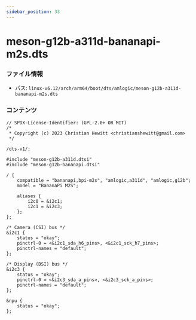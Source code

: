 ```yaml
---
sidebar_position: 33
---
```

# meson-g12b-a311d-bananapi-m2s.dts

### ファイル情報

- パス: `linux-v6.12/arch/arm64/boot/dts/amlogic/meson-g12b-a311d-bananapi-m2s.dts`

### コンテンツ

```dts
// SPDX-License-Identifier: (GPL-2.0+ OR MIT)
/*
 * Copyright (c) 2023 Christian Hewitt <christianshewitt@gmail.com>
 */

/dts-v1/;

#include "meson-g12b-a311d.dtsi"
#include "meson-g12b-bananapi.dtsi"

/ {
	compatible = "bananapi,bpi-m2s", "amlogic,a311d", "amlogic,g12b";
	model = "BananaPi M2S";

	aliases {
		i2c0 = &i2c1;
		i2c1 = &i2c3;
	};
};

/* Camera (CSI) bus */
&i2c1 {
	status = "okay";
	pinctrl-0 = <&i2c1_sda_h6_pins>, <&i2c1_sck_h7_pins>;
	pinctrl-names = "default";
};

/* Display (DSI) bus */
&i2c3 {
	status = "okay";
	pinctrl-0 = <&i2c3_sda_a_pins>, <&i2c3_sck_a_pins>;
	pinctrl-names = "default";
};

&npu {
	status = "okay";
};

```
